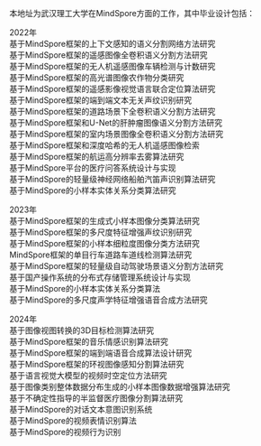 本地址为武汉理工大学在MindSpore方面的工作，其中毕业设计包括：  

2022年  
基于MindSpore框架的上下文感知的语义分割网络方法研究  
基于MindSpore框架的遥感图像全卷积语义分割方法研究  
基于MindSpore框架的无人机遥感图像车辆检测与计数研究  
基于MindSpore框架的高光谱图像农作物分类研究  
基于MindSpore框架的遥感影像视觉语言联合定位算法研究  
基于MindSpore框架的端到端文本无关声纹识别研究  
基于MindSpore框架的道路场景下全卷积语义分割方法研究  
基于MindSpore框架和U-Net的肝肿瘤图像语义分割方法研究  
基于MindSpore框架的室内场景图像全卷积语义分割方法研究  
基于MindSpore框架和深度哈希的无人机遥感图像检索  
基于MindSpore框架的航运高分辨率去雾算法研究  
基于MindSpore平台的医疗问答系统设计与实现  
基于MindSpore的轻量级神经网络船舶汽笛声识别算法研究  
基于MindSpore的小样本实体关系分类算法研究  

2023年  
基于MindSpore框架的生成式小样本图像分类算法研究  
基于MindSpore框架的多尺度特征增强声纹识别研究  
基于MindSpore框架的小样本细粒度图像分类方法研究  
MindSpore框架的单目行车道路车道线检测算法研究  
基于MindSpore框架的轻量级自动驾驶场景语义分割方法研究  
基于国产操作系统的分布式存储管理系统设计与实现  
基于MindSpore的小样本实体关系分类算法  
基于MindSpore的多尺度声学特征增强语音合成方法研究  

2024年  
基于图像视图转换的3D目标检测算法研究  
基于MindSpore框架的音乐情感识别算法研究  
基于MindSpore框架的端到端语音合成算法设计研究  
基于MindSpore框架的环视图像感知分割算法研究  
基于语言视觉大模型的视频时空定位方法研究  
基于图像类别整体数据分布生成的小样本图像数据增强算法研究  
基于不确定性指导的半监督医疗图像分割算法研究  
基于MindSpore的对话文本意图识别系统  
基于MindSpore的视频表情识别算法  
基于MindSpore的视频行为识别  

